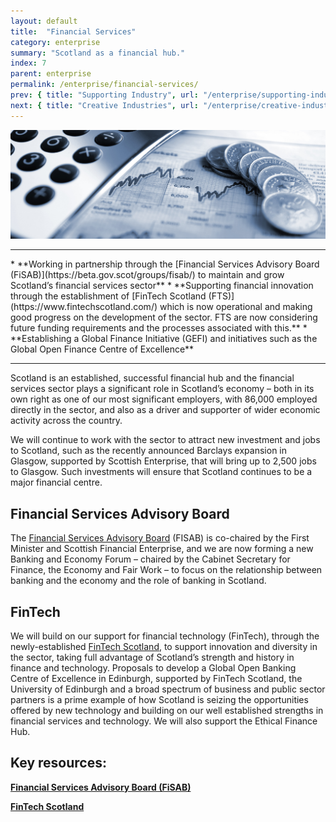 ```yaml
---
layout: default
title:  "Financial Services"
category: enterprise
summary: "Scotland as a financial hub."
index: 7
parent: enterprise
permalink: /enterprise/financial-services/
prev: { title: "Supporting Industry", url: "/enterprise/supporting-industry/" }
next: { title: "Creative Industries", url: "/enterprise/creative-industries/" }
---
```


![Some money and a calculator](/assets/images/pageimages/enterprise6.jpg)
<br>
<hr>
* **Working in partnership through the [Financial Services Advisory Board (FiSAB)](https://beta.gov.scot/groups/fisab/) to maintain and grow Scotland’s financial services sector**
* **Supporting financial innovation through the establishment of [FinTech Scotland (FTS)](https://www.fintechscotland.com/) which is now operational and making good progress on the development of the sector. FTS are now considering future funding requirements and the processes associated with this.**
* **Establishing a Global Finance Initiative (GEFI) and initiatives such as the Global Open Finance Centre of Excellence**
<hr>

Scotland is an established, successful financial hub and the financial services sector plays a significant role in Scotland’s economy – both in its own right as one of our most significant employers, with 86,000 employed directly in the sector, and also as a driver and supporter of wider economic activity across the country.
 
We will continue to work with the sector to attract new investment and jobs to Scotland, such as the recently announced Barclays expansion in Glasgow, supported by Scottish Enterprise, that will bring up to 2,500 jobs to Glasgow. Such investments will ensure that Scotland continues to be a major financial centre. 

## Financial Services Advisory Board

The [Financial Services Advisory Board](https://beta.gov.scot/groups/fisab/) (FISAB) is co-chaired by the First Minister and Scottish Financial Enterprise, and we are now forming a new Banking and Economy Forum – chaired by the Cabinet Secretary for Finance, the Economy and Fair Work – to focus on the relationship between banking and the economy and the role of banking in Scotland.

## FinTech

We will build on our support for financial technology (FinTech), through the newly-established [FinTech Scotland](https://www.fintechscotland.com/), to support innovation and diversity in the sector, taking full advantage of Scotland’s strength and history in finance and technology. Proposals to develop a Global Open Banking Centre of Excellence in Edinburgh, supported by FinTech Scotland, the University of Edinburgh and a broad spectrum of business and public sector partners is a prime example of how Scotland is seizing the opportunities offered by new technology and building on our well established strengths in financial services and technology. We will also support the Ethical Finance Hub.


## Key resources: 

**[Financial Services Advisory Board (FiSAB)](https://beta.gov.scot/groups/fisab/)**

**[FinTech Scotland](https://www.fintechscotland.com/)**
